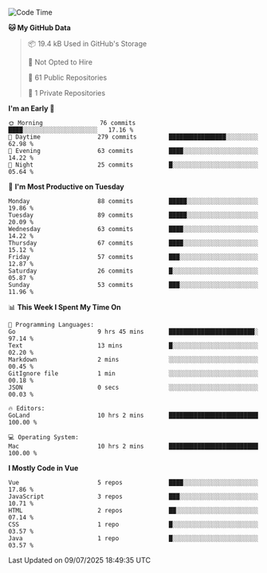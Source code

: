 <!--START_SECTION:waka-->
![Code Time](http://img.shields.io/badge/Code%20Time-1%2C474%20hrs%208%20mins-blue)

**🐱 My GitHub Data** 

> 📦 19.4 kB Used in GitHub's Storage 
 > 
> 🚫 Not Opted to Hire
 > 
> 📜 61 Public Repositories 
 > 
> 🔑 1 Private Repositories 
 > 
**I'm an Early 🐤** 

```text
🌞 Morning                76 commits          ████░░░░░░░░░░░░░░░░░░░░░   17.16 % 
🌆 Daytime                279 commits         ████████████████░░░░░░░░░   62.98 % 
🌃 Evening                63 commits          ████░░░░░░░░░░░░░░░░░░░░░   14.22 % 
🌙 Night                  25 commits          █░░░░░░░░░░░░░░░░░░░░░░░░   05.64 % 
```
📅 **I'm Most Productive on Tuesday** 

```text
Monday                   88 commits          █████░░░░░░░░░░░░░░░░░░░░   19.86 % 
Tuesday                  89 commits          █████░░░░░░░░░░░░░░░░░░░░   20.09 % 
Wednesday                63 commits          ████░░░░░░░░░░░░░░░░░░░░░   14.22 % 
Thursday                 67 commits          ████░░░░░░░░░░░░░░░░░░░░░   15.12 % 
Friday                   57 commits          ███░░░░░░░░░░░░░░░░░░░░░░   12.87 % 
Saturday                 26 commits          █░░░░░░░░░░░░░░░░░░░░░░░░   05.87 % 
Sunday                   53 commits          ███░░░░░░░░░░░░░░░░░░░░░░   11.96 % 
```


📊 **This Week I Spent My Time On** 

```text
💬 Programming Languages: 
Go                       9 hrs 45 mins       ████████████████████████░   97.14 % 
Text                     13 mins             █░░░░░░░░░░░░░░░░░░░░░░░░   02.20 % 
Markdown                 2 mins              ░░░░░░░░░░░░░░░░░░░░░░░░░   00.45 % 
GitIgnore file           1 min               ░░░░░░░░░░░░░░░░░░░░░░░░░   00.18 % 
JSON                     0 secs              ░░░░░░░░░░░░░░░░░░░░░░░░░   00.03 % 

🔥 Editors: 
GoLand                   10 hrs 2 mins       █████████████████████████   100.00 % 

💻 Operating System: 
Mac                      10 hrs 2 mins       █████████████████████████   100.00 % 
```

**I Mostly Code in Vue** 

```text
Vue                      5 repos             ████░░░░░░░░░░░░░░░░░░░░░   17.86 % 
JavaScript               3 repos             ███░░░░░░░░░░░░░░░░░░░░░░   10.71 % 
HTML                     2 repos             ██░░░░░░░░░░░░░░░░░░░░░░░   07.14 % 
CSS                      1 repo              █░░░░░░░░░░░░░░░░░░░░░░░░   03.57 % 
Java                     1 repo              █░░░░░░░░░░░░░░░░░░░░░░░░   03.57 % 
```




 Last Updated on 09/07/2025 18:49:35 UTC
<!--END_SECTION:waka-->
